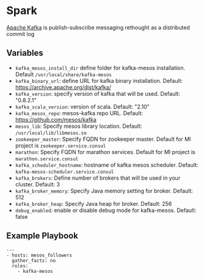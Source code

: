 # Spark

[Apache Kafka](https://kafka.apache.org) is publish-subscribe messaging rethought as a distributed commit log

## Variables

- `kafka_mesos_install_dir` define folder for kafka-mesos installation. Default `/usr/local/share/kafka-mesos`
- `kafka_binary_url`: define URL for kafka binary installation. Default: https://archive.apache.org/dist/kafka/
- `kafka_version`: specify version of kafka that will be used. Default: "0.8.2.1"
- `kafka_scala_version`: version of scala. Default: "2.10"
- `kafka_mesos_repo`: mesos-kafka repo URL. Default: https://github.com/mesos/kafka
- `mesos_lib`: Specify mesos library location. Default: `/usr/local/lib/libmesos.so`
- `zookeeper_master`: Specify FQDN for zookeeper master. Default for MI project is `zookeeper.service.consul`
- `marathon`: Specify FQDN for marathon services. Default for MI project is `marathon.service.consul`
- `kafka_scheduler_hostname`: hostname of kafka mesos scheduler. Default: `kafka-mesos-scheduler.service.consul`
- `kafka_brokers`: Define number of brokers that will be used in your cluster. Default: 3
- `kafka_broker_memory`: Specify Java memory setting for broker. Default: 512
- `kafka_broker_heap`: Specify Java heap for broker. Default: 256 
- `debug_enabled`: enable or disable debug mode for kafka-mesos. Default: false

## Example Playbook

    ---
    - hosts: mesos_followers
      gather_facts: no
      roles:
        - kafka-mesos
